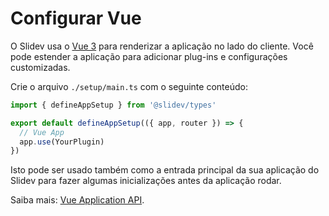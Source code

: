 # Configurar Vue

<Environment type="client" />

O Slidev usa o [Vue 3](https://v3.vuejs.org/) para renderizar a aplicação no lado do cliente. Você pode estender a aplicação para adicionar plug-ins e configurações customizadas.

Crie o arquivo `./setup/main.ts` com o seguinte conteúdo:

```ts
import { defineAppSetup } from '@slidev/types'

export default defineAppSetup(({ app, router }) => {
  // Vue App
  app.use(YourPlugin)
})
```

Isto pode ser usado também como a entrada principal da sua aplicação do Slidev para fazer algumas inicializações antes da aplicação rodar. 

Saiba mais: [Vue Application API](https://v3.vuejs.org/api/application-api.html#component).
